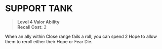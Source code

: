 # SUPPORT TANK

> **Level 4 Valor Ability**  
> **Recall Cost:** 2

When an ally within Close range fails a roll, you can spend 2 Hope to allow them to reroll either their Hope or Fear Die.